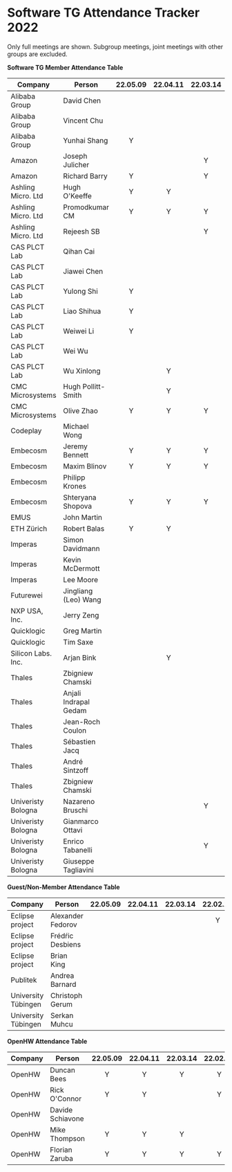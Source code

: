 # Software TG Attendance Tracker 2022

Only full meetings are shown. Subgroup meetings, joint meetings with other
groups are excluded.

**Software TG Member Attendance Table**

| Company                |  Person               |22.05.09|22.04.11|22.03.14|22.02.14|22.01.10|22.MM.DD|
|------------------------|-----------------------|:------:|:------:|:------:|:------:|:------:|:------:|
| Alibaba Group          | David Chen            |        |        |        |        |        |        |
| Alibaba Group          | Vincent Chu           |        |        |        |        |        |        |
| Alibaba Group          | Yunhai Shang          | Y      |        |        |        |        |        |
| Amazon                 | Joseph Julicher       |        |        | Y      |        |        |        |
| Amazon                 | Richard Barry         | Y      |        | Y      | Y      | Y      |        |
| Ashling Micro. Ltd     | Hugh O'Keeffe         | Y      | Y      |        | Y      | Y      |        |
| Ashling Micro. Ltd     | Promodkumar CM        | Y      | Y      | Y      | Y      |        |        |
| Ashling Micro. Ltd     | Rejeesh SB            |        |        | Y      |        |        |        |
| CAS PLCT Lab           | Qihan Cai             |        |        |        | Y      |        |        |
| CAS PLCT Lab           | Jiawei Chen           |        |        |        |        |        |        |
| CAS PLCT Lab           | Yulong Shi            | Y      |        |        |        |        |        |
| CAS PLCT Lab           | Liao Shihua           | Y      |        |        |        |        |        |
| CAS PLCT Lab           | Weiwei Li             | Y      |        |        |        |        |        |
| CAS PLCT Lab           | Wei Wu                |        |        |        |        |        |        |
| CAS PLCT Lab           | Wu Xinlong            |        | Y      |        |        |        |        |
| CMC Microsystems       | Hugh Pollitt-Smith    |        | Y      |        | Y      | Y      |        |
| CMC Microsystems       | Olive Zhao            | Y      | Y      | Y      | Y      |        |        |
| Codeplay               | Michael Wong          |        |        |        |        |        |        |
| Embecosm               | Jeremy Bennett        | Y      | Y      | Y      | Y      | Y      |        |
| Embecosm               | Maxim Blinov          | Y      | Y      | Y      | Y      | Y      |        |
| Embecosm               | Philipp Krones        |        |        |        |        | Y      |        |
| Embecosm               | Shteryana Shopova     | Y      | Y      | Y      | Y      | Y      |        |
| EMUS                   | John Martin           |        |        |        |        |        |        |
| ETH Zürich             | Robert Balas          | Y      | Y      |        |        | Y      |        |
| Imperas                | Simon Davidmann       |        |        |        |        |        |        |
| Imperas                | Kevin McDermott       |        |        |        |        |        |        |
| Imperas                | Lee Moore             |        |        |        |        |        |        |
| Futurewei              | Jingliang (Leo) Wang  |        |        |        |        |        |        |
| NXP USA, Inc.          | Jerry Zeng            |        |        |        |        |        |        |
| Quicklogic             | Greg Martin           |        |        |        |        |        |        |
| Quicklogic             | Tim Saxe              |        |        |        |        |        |        |
| Silicon Labs. Inc.     | Arjan Bink            |        | Y      |        |        |        |        |
| Thales                 | Zbigniew Chamski      |        |        |        |        |        |        |
| Thales                 | Anjali Indrapal Gedam |        |        |        |        |        |        |
| Thales                 | Jean-Roch Coulon      |        |        |        |        |        |        |
| Thales                 | Sébastien Jacq        |        |        |        |        |        |        |
| Thales                 | André Sintzoff        |        |        |        |        |        |        |
| Thales                 | Zbigniew Chamski      |        |        |        |        |        |        |
| Univeristy Bologna     | Nazareno Bruschi      |        |        | Y      |        | Y      |        |
| Univeristy Bologna     | Gianmarco Ottavi      |        |        |        |        |        |        |
| Univeristy Bologna     | Enrico Tabanelli      |        |        | Y      | Y      | Y      |        |
| Univeristy Bologna     | Giuseppe Tagliavini   |        |        |        |        |        |        |

**Guest/Non-Member Attendance Table**

| Company                |  Person               |22.05.09|22.04.11|22.03.14|22.02.14|22.01.10|22.MM.DD|
|------------------------|-----------------------|:------:|:------:|:------:|:------:|:------:|:------:|
| Eclipse project        | Alexander Fedorov     |        |        |        | Y      | Y      |        |
| Eclipse project        | Frédŕic Desbiens      |        |        |        |        |        |        |
| Eclipse project        | Brian King            |        |        |        |        |        |        |
| Publitek               | Andrea Barnard        |        |        |        |        |        |        |
| University Tübingen    | Christoph Gerum       |        |        |        |        |        |        |
| University Tübingen    | Serkan Muhcu          |        |        |        |        |        |        |

**OpenHW Attendance Table**

| Company                |  Person               |22.05.09|22.04.11|22.03.14|22.02.14|22.01.10|22.MM.DD|
|------------------------|-----------------------|:------:|:------:|:------:|:------:|:------:|:------:|
| OpenHW                 | Duncan Bees           | Y      | Y      | Y      | Y      | Y      |        |
| OpenHW                 | Rick O'Connor         | Y      | Y      |        | Y      | Y      |        |
| OpenHW                 | Davide Schiavone      |        |        |        |        |        |        |
| OpenHW                 | Mike Thompson         | Y      | Y      | Y      |        |        |        |
| OpenHW                 | Florian Zaruba        | Y      | Y      | Y      | Y      |        |        |
